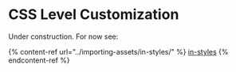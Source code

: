 # CSS Level Customization

Under construction. For now see:

{% content-ref url="../importing-assets/in-styles/" %}
[in-styles](../importing-assets/in-styles/)
{% endcontent-ref %}
